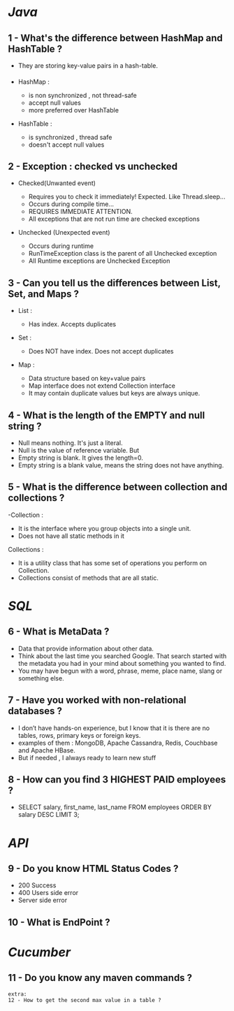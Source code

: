 # _Java_

## 1 - What's the difference between HashMap and HashTable ?

- They are storing key-value pairs in a hash-table.

####

- HashMap : 
    - is non synchronized , not thread-safe 
    - accept null values 
    - more preferred over HashTable
    
- HashTable : 
    - is synchronized , thread safe
    - doesn't accept null values 
  
## 2 - Exception : checked vs unchecked

- Checked(Unwanted event)
  - Requires you to check it immediately! Expected. Like Thread.sleep...
  - Occurs during compile time... 
  - REQUIRES IMMEDIATE ATTENTION.
  - All exceptions that are not run time are checked exceptions
  
- Unchecked (Unexpected event)
  - Occurs during runtime
  - RunTimeException class is the parent of all Unchecked exception
  - All Runtime exceptions are Unchecked Exception

## 3 - Can you tell us the differences between List, Set, and Maps ?

- List : 
  - Has index. Accepts duplicates

- Set : 
  - Does NOT have index. Does not accept duplicates

- Map :
  - Data structure based on key+value pairs
  - Map interface does not extend Collection interface
  - It may contain duplicate values but keys are always unique.

## 4 - What is the length of the EMPTY and null string ?
- Null means nothing. It's just a literal.
- Null is the value of reference variable. But 
- Empty string is blank. It gives the length=0. 
- Empty string is a blank value, means the string does not have anything.

## 5 - What is the difference between collection and collections ?

-Collection : 
  - It is the interface where you group objects into a single unit. 
  - Does not have all static methods in it

Collections :
  - It is a utility class that has some set of operations you perform on Collection.
  - Collections consist of methods that are all static.



# _SQL_

## 6 - What is MetaData ?

- Data that provide information about other data.
- Think about the last time you searched Google. That search started with the metadata you had in your mind about something you wanted to find. 
- You may have begun with a word, phrase, meme, place name, slang or something else.

## 7 - Have you worked with non-relational databases ?
- I don’t have hands-on experience, but I know that it is there are no tables, rows, primary keys or foreign keys.
- examples of them : MongoDB, Apache Cassandra, Redis, Couchbase and Apache HBase.
- But if needed , I always ready to learn new stuff

## 8 - How can you find 3 HIGHEST PAID employees ?
- SELECT salary, first_name, last_name FROM employees ORDER  BY salary DESC LIMIT 3;

# _API_

## 9 - Do you know HTML Status Codes ?
- 200 Success
- 400 Users side error
- Server side error 

## 10 - What is EndPoint ?

# _Cucumber_

## 11 - Do you know any maven commands ?

    extra:
    12 - How to get the second max value in a table ?
